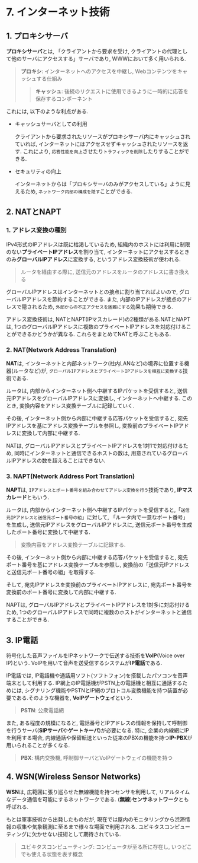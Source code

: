 # **7. インターネット技術**

## **1. プロキシサーバ**

**プロキシサーバ**とは, 「クライアントから要求を受け, クライアントの代理として他のサーバにアクセスする」サーバであり, WWWにおいて多く用いられる.

> **プロキシ**: インターネットへのアクセスを中継し, Webコンテンツをキャッシュする仕組み
>> **キャッシュ**: 後続のリクエストに使用できるように一時的に応答を保存するコンポーネント

これには, 以下のような利点がある.

- キャッシュサーバとしての利用

    クライアントから要求されたリソースがプロキシサーバ内にキャッシュされていれば, インターネットにはアクセスせずキャッシュされたリソースを返す. これにより, `応答性能を向上`させたり`トラフィックを削除`したりすることができる.

- セキュリティの向上

    インターネットからは「プロキシサーバのみがアクセスしている」ように見えるため, `ネットワーク内部の構成を隠す`ことができる.

## **2. NATとNAPT**

### **1. アドレス変換の種別**

IPv4形式のIPアドレスは既に枯渇しているため, 組織内のホストには利用に制限のない**プライベートIPアドレス**を割り当て, インターネットにアクセスするときのみ**グローバルIPアドレス**に変換する, というアドレス変換技術が使われる.

> ルータを経由する際に, 送信元のアドレスをルータのアドレスに書き換える

グローバルIPアドレスはインターネットとの接点に割り当てればよいので, グローバルIPアドレスを節約することができる. また, 内部のIPアドレスが接点のアドレスで隠されるため, `外部からの不正アクセスを困難にする`効果も期待できる.

アドレス変換技術は, NATとNAPT(IPマスカレード)の2種類がある.NATとNAPTは, 1つのグローバルIPアドレスに複数のプライベートIPアドレスを対応付けることができるかどうかが異なる. これらをまとめてNATと呼ぶこともある.

### **2. NAT**(Network Address Translation)

**NAT**は, インターネットと内部ネットワーク(社内LANなど)の境界に位置する機器(ルータなど)が, `グローバルIPアドレスとプライベートIPアドレスを相互に変換する`技術である.

ルータは, 内部からインターネット側へ中継するIPパケットを受信すると, 送信元IPアドレスをグローバルIPアドレスに変換し, インターネットへ中継する. このとき, 変換内容をアドレス変換テーブルに記録していく.

その後, インターネット側から内部に中継する応答パケットを受信すると, 宛先IPアドレスを基にアドレス変換テーブルを参照し, 変換前のプライベートIPアドレスに変換して内部に中継する.

NATは, グローバルIPアドレスとプライベートIPアドレスを1対1で対応付けるため, 同時にインターネットと通信できるホストの数は, 用意されているグローバルIPアドレスの数を超えることはできない.

### **3. NAPT**(Network Address Port Translation)

**NAPT**は, `IPアドレスとポート番号を組み合わせてアドレス変換を行う`技術であり, **IPマスカレード**ともいう.

ルータは, 内部からインターネット側へ中継するIPパケットを受信すると,「`送信元IPアドレスと送信元ポート番号の組`」に対して, 「ルータ内で一意なポート番号」を生成し, 送信元IPアドレスをグローバルIPアドレスに, 送信元ポート番号を生成したポート番号に変換して中継する.

> 変換内容をアドレス変換テーブルに記録する.

その後, インターネット側から内部に中継する応答パケットを受信すると, 宛先ポート番号を基にアドレス変換テーブルを参照し, 変換前の「送信元IPアドレスと送信元ポート番号の組」を取得する.

そして, 宛先IPアドレスを変換前のプライベートIPアドレスに, 宛先ポート番号を変換前のポート番号に変換して内部に中継する.

NAPTは, グローバルIPアドレスとプライベートIPアドレスを1対多に対応付けるため, 1つのグローバルIPアドレスで同時に複数のホストがインターネットと通信することができる.

## **3. IP電話**

符号化した音声ファイルをIPネットワークで伝送する技術を**VoIP**(Voice over IP)という. VoIPを用いて音声を送受信するシステムが**IP電話**である.

IP電話では, IP電話機や通話用ソフト(ソフトフォン)を搭載したパソコンを音声端末として利用する. IP網上のIP電話機がPSTN上の電話機と相互に通話するためには, シグナリング機能やPSTNとIP網のプロトコル変換機能を持つ装置が必要である.そのような機器を, **VoIPゲートウェイ**という.

> **PSTN**: 公衆電話網

また, ある程度の規模になると, 電話番号とIPアドレスの情報を保持して呼制御を行うサーバ(**SIPサーバ**や**ゲートキーパ**)が必要になる. 特に, 企業の内線網にIPを利用する場合, 内線通話や保留転送といった従来のPBXの機能を持つ**IP-PBX**が用いられることが多くなる.

> **PBX**: 構内交換機, 呼制御サーバとVoIPゲートウェイの機能を持つ

## **4. WSN**(Wireless Sensor Networks)

**WSN**は, 広範囲に張り巡らせた無線機能を持つセンサを利用して, リアルタイムなデータ通信を可能にするネットワークである. (**無線**)**センサネットワーク**とも呼ばれる.

もとは軍事技術から出発したものだが, 現在では屋内のモニタリングから渋滞情報の収集や気象観測に至るまで様々な場面で利用される. ユビキタスコンピューティングに欠かせない技術として期待されている.

> ユビキタスコンピューティング: コンピュータが至る所に存在し, いつどこでも使える状態を表す概念
